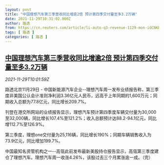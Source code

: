 ```yaml
---
layout: post
title: "中国理想汽车第三季营收同比增逾2倍 预计第四季交付量至多3.2万辆"
date: 2021-11-29T10:31:02.000Z
author: 路透
from: https://cn.reuters.com/article/li-auto-q3-revenue-1129-mon-idCNKBS2IE0T9
tags: [ 路透 ]
categories: [ 路透 ]
---
```

<!--1638181862000-->
[中国理想汽车第三季营收同比增逾2倍 预计第四季交付量至多3.2万辆](https://cn.reuters.com/article/li-auto-q3-revenue-1129-mon-idCNKBS2IE0T9)
------

<div>
<div><i>2021-11-29T10:01:59Z</i></div><p>路透北京11月29日 - 中国新能源汽车企业--理想汽车周一发布业绩报告称，第三季度非美国公认会计准则净利润3.36亿元人民币，远高于上年同期的1,600万元；同期收入总额为77.8亿元，同比增长209.7%。</p><p>刊登在港交所网站的业绩报告显示，理想汽车预计第四季度车辆交付量为30,000至32,000辆，同比增长107.4%至121.2%；收入总额预计达88.2-94.1亿元，同比增112.7%至126.9%。</p><p>第三季度，理想one交付量为25,116辆，同比增长190%；同期车辆销售收入为73.9亿元，同比增加199.7%。</p><p>中国最知名资管机构之一--高瓴此前发布最新美股持仓报告显示，高瓴第三季度建仓了理想汽车。理想汽车周一收涨4.26%，该股过去三个月累涨逾一成。（完）</p>
</div>
